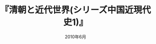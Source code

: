 ---
title: "『清朝と近代世界(シリーズ中国近現代史1)』"
description: "いったんは存亡の危機に直面しながらも、近代世界のなかで自己変革を遂げていった一九世紀の清朝。そこにあった苦しみや迷い、努力や挑戦とはいかなるものだったか。何が体制の立て直しを可能にしたのか。その矛盾に満ち、しかも創造的な過程について、統治や社会の動向、周辺部の状況などもみながら、多面的な世界を生き生きと描く。"
date: 2010年6月
shorttitle: ""
authors: ['']
publishDate: ""
ENTRYTYPE: "基礎演習テキスト100"
series:
- 早稲田大学必修基礎演習テキスト100(2020年度)
tags: 
- 
category: 
- 
# publisher: "Self-Published"
image: 
pinned : true
draft: false
hideToc: false
enableToc: true
enableTocContent: false
copyright: "All rights reserved"
---